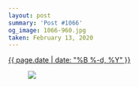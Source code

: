 ```yaml
---
layout: post
summary: 'Post #1066'
og_image: 1066-960.jpg
taken: February 13, 2020
---
```


<div class="post">
 <time>
  <a href="/1066">
   {{ page.date | date: "%B %-d, %Y" }}
  </a>
 </time>
 <a href="/1066">
  <figure data-taken="2/13/2020">
   <img sizes="(min-width: 700px) 50vw, calc(100vw - 2rem)" src="{{ site.assets_url }}/1066-480.jpg" srcset="{{ site.assets_url }}/1066-240.jpg 240w, {{ site.assets_url }}/1066-480.jpg 480w, {{ site.assets_url }}/1066-720.jpg 720w, {{ site.assets_url }}/1066-960.jpg 960w"/>
  </figure>
 </a>
</div>
